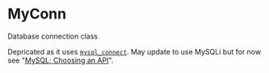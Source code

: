 MyConn
======

Database connection class

Depricated as it uses [`mysql_connect`](http://php.net/manual/en/function.mysql-connect.php). May update to use MySQLi but for now see "[MySQL; Choosing an API](http://php.net/manual/en/mysqlinfo.api.choosing.php)".
